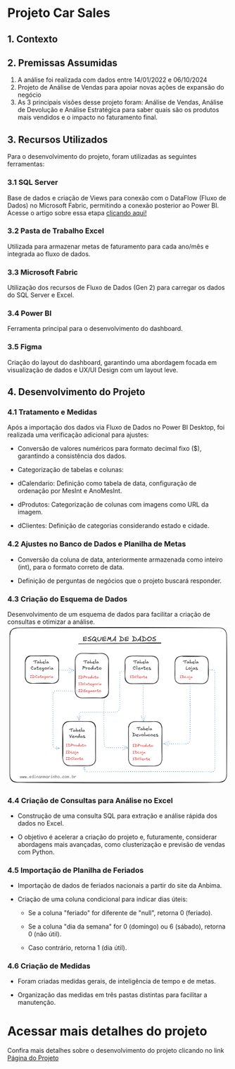 # Projeto Car Sales
## 1. Contexto

## 2. Premissas Assumidas

1. A análise foi realizada com dados entre 14/01/2022 e 06/10/2024
2. Projeto de Análise de Vendas para apoiar novas ações de expansão do negócio
3. As 3 principais visões desse projeto foram: Análise de Vendas, Análise de Devolução e Análise Estratégica para saber quais são os produtos mais vendidos e o impacto no faturamento final.

## 3. Recursos Utilizados

Para o desenvolvimento do projeto, foram utilizadas as seguintes ferramentas:

### 3.1 SQL Server 
Base de dados e criação de Views para conexão com o DataFlow (Fluxo de Dados) no Microsoft Fabric, permitindo a conexão posterior ao Power BI. Acesse o artigo sobre essa etapa  <a href="https://edinanmarinho.com.br/entendendo-o-banco-de-dados-e-criando-views-no-sql-server-para-o-projeto-car-sales/" target="_blank">clicando aqui!</a>


### 3.2 Pasta de Trabalho Excel 
Utilizada para armazenar metas de faturamento para cada ano/mês e integrada ao fluxo de dados.

### 3.3 Microsoft Fabric 
Utilização dos recursos de Fluxo de Dados (Gen 2) para carregar os dados do SQL Server e Excel.

### 3.4 Power BI 
Ferramenta principal para o desenvolvimento do dashboard.

### 3.5 Figma 
Criação do layout do dashboard, garantindo uma abordagem focada em visualização de dados e UX/UI Design com um layout leve.

## 4. Desenvolvimento do Projeto

### 4.1 Tratamento e Medidas

Após a importação dos dados via Fluxo de Dados no Power BI Desktop, foi realizada uma verificação adicional para ajustes:

* Conversão de valores numéricos para formato decimal fixo ($), garantindo a consistência dos dados.

* Categorização de tabelas e colunas:

* dCalendario: Definição como tabela de data, configuração de ordenação por MesInt e AnoMesInt.

* dProdutos: Categorização de colunas com imagens como URL da imagem.

* dClientes: Definição de categorias considerando estado e cidade.

### 4.2 Ajustes no Banco de Dados e Planilha de Metas

* Conversão da coluna de data, anteriormente armazenada como inteiro (int), para o formato correto de data.

* Definição de perguntas de negócios que o projeto buscará responder.

### 4.3 Criação do Esquema de Dados

Desenvolvimento de um esquema de dados para facilitar a criação de consultas e otimizar a análise.
![image alt](https://github.com/EdinanMarinho/sql-projeto-car-sales/blob/51a26155878c8c1ae965944309ee1e5512f18ef8/meu-esquema-de-dados.png)

### 4.4 Criação de Consultas para Análise no Excel

* Construção de uma consulta SQL para extração e análise rápida dos dados no Excel.

* O objetivo é acelerar a criação do projeto e, futuramente, considerar abordagens mais avançadas, como clusterização e previsão de vendas com Python.

### 4.5 Importação de Planilha de Feriados

* Importação de dados de feriados nacionais a partir do site da Anbima.

* Criação de uma coluna condicional para indicar dias úteis:

   * Se a coluna "feriado" for diferente de "null", retorna 0 (feriado).

   * Se a coluna "dia da semana" for 0 (domingo) ou 6 (sábado), retorna 0 (não útil).

   * Caso contrário, retorna 1 (dia útil).

### 4.6 Criação de Medidas

* Foram criadas medidas gerais, de inteligência de tempo e de metas.

* Organização das medidas em três pastas distintas para facilitar a manutenção.


# Acessar mais detalhes do projeto
Confira mais detalhes sobre o desenvolvimento do projeto clicando no link <a href="https://projetos.edinanmarinho.com.br/dashboard-car-sales-com-power-bi-microsoft-fabric-sql-server-e-excel/"> Página do Projeto</a>
